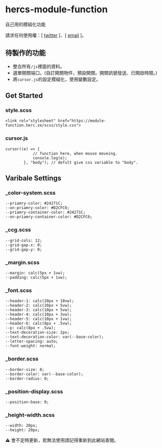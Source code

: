 # hercs-module-function
自己用的模組化功能

請求任何使用權：[ [twitter](https://twitter.com/HERCS_ART/) ]、[ [email](mailto:hi@herc.se) ]。

## 待製作的功能
- 整合所有``/js``裡面的資料。
- 選單開關端口。(自訂開關物件，預設開關。開關訊號發送、已開啟時間。)
- 將``cursor.js``的設定模組化，使用變數設定。

## Get Started

### style.scss

```
<link rel="stylesheet" href="https://module-function.herc.se/scss/style.css">
```

### cursor.js

```
cursor((e) => {
            // function here, when mouse moveing.
            console.log(e);
        }, "body"); // defult give css variable to "body".
```

## Varibale Settings
### _color-system.scss
```
--priamry-color: #24271C;
--on-priamry-color: #D2CFC6;
--priamry-container-color: #24271C;
--on-priamry-container-color: #D2CFC6;
```
### _ccg.scss
```
--grid-cols: 12;
--grid-gap-x: 0;
--grid-gap-y: 0;
```
### _margin.scss
```
--margin: calc(5px + 1vw);
--padding: calc(5px + 1vw);
```
### _font.scss
```
--header-1: calc(20px + 10vw);
--header-2: calc(20px + 5vw);
--header-3: calc(10px + 5vw);
--header-4: calc(10px + 3vw);
--header-5: calc(10px + 1vw);
--header-6: calc(8px + .5vw);
--p: calc(8px + .5vw);
--text-decoration-size: 2px;
--text-decoration-color: var(--base-color);
--letter-spacing: auto;
--font-weight: normal;
```
### _border.scss
```
--border-size: 0;
--border-color: var(--base-color);
--border-radius: 0;
```
### _position-display.scss
```
--position-base: 0;
```
### _height-width.scss
```
--width: 20px;
--height: 20px;
```


⚠ 會不定時更新，若無法使用請記得重新到此網站查閱。
